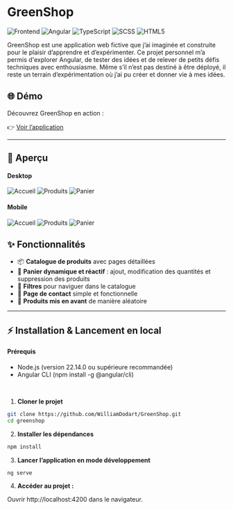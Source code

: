 # GreenShop  
![Frontend](https://img.shields.io/badge/-Frontend-007ACC?style=flat&logo=webcomponents&logoColor=white)
![Angular](https://img.shields.io/badge/-Angular-DD0031?style=flat&logo=angular&logoColor=white)
![TypeScript](https://img.shields.io/badge/-TypeScript-3178C6?style=flat&logo=typescript&logoColor=white)
![SCSS](https://img.shields.io/badge/-SCSS-CC6699?style=flat&logo=sass&logoColor=white)
![HTML5](https://img.shields.io/badge/-HTML5-E34F26?style=flat&logo=html5&logoColor=white)

GreenShop est une application web fictive que j’ai imaginée et construite pour le plaisir d’apprendre et d’expérimenter. Ce projet personnel m’a permis d'explorer Angular, de tester des idées et de relever de petits défis techniques avec enthousiasme. Même s’il n’est pas destiné à être déployé, il reste un terrain d’expérimentation où j’ai pu créer et donner vie à mes idées.

## 🌐 Démo
Découvrez GreenShop en action :

👉 [Voir l’application](https://green-shop-blue.vercel.app/)  

---

## 📸 Aperçu
#### Desktop
![Accueil](./src/assets/screenshot/homepage/desktop_homepage.png)
![Produits](./src/assets/screenshot/products/desktop_products.png)
![Panier](./src/assets/screenshot/cart/desktop_cart.png)

#### Mobile
![Accueil](./src/assets/screenshot/homepage/mobile_homepage.png)
![Produits](./src/assets/screenshot/products/mobile_products.png)
![Panier](./src/assets/screenshot/cart/mobile_cart.png)


## ✨ Fonctionnalités  

- 📦 **Catalogue de produits** avec pages détaillées  
- 🛒 **Panier dynamique et réactif** : ajout, modification des quantités et suppression des produits
- 🔎 **Filtres** pour naviguer dans le catalogue  
- 📩 **Page de contact** simple et fonctionnelle  
- 🎲 **Produits mis en avant** de manière aléatoire

---

## ⚡ Installation & Lancement en local 

#### Prérequis
- Node.js (version 22.14.0 ou supérieure recommandée)
- Angular CLI (npm install -g @angular/cli)

<br>

1. **Cloner le projet**  
```bash
git clone https://github.com/WilliamDodart/GreenShop.git
cd greenshop
``` 

2. **Installer les dépendances**
```bash
npm install
``` 

3. **Lancer l’application en mode développement**
```bash
ng serve
``` 

4. **Accéder au projet :**

Ouvrir http://localhost:4200 dans le navigateur.
